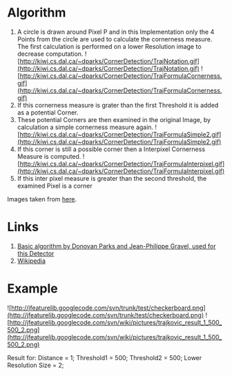 # Algorithm #
  1. A circle is drawn around Pixel P and in this Implementation only the 4 Points from the circle are used to calculate the cornerness measure. The first calculation is performed on a lower Resolution image to decrease computation. ![http://kiwi.cs.dal.ca/~dparks/CornerDetection/TrajNotation.gif](http://kiwi.cs.dal.ca/~dparks/CornerDetection/TrajNotation.gif) ![http://kiwi.cs.dal.ca/~dparks/CornerDetection/TrajFormulaCornerness.gif](http://kiwi.cs.dal.ca/~dparks/CornerDetection/TrajFormulaCornerness.gif)
  1. If this cornerness measure is grater than the first Threshold it is added as a potential Corner.
  1. These potential Corners are then examined in the original Image, by calculation a simple cornerness measure again. ![http://kiwi.cs.dal.ca/~dparks/CornerDetection/TrajFormulaSimple2.gif](http://kiwi.cs.dal.ca/~dparks/CornerDetection/TrajFormulaSimple2.gif)
  1. If this corner is still a possible corner then a Interpixel Cornerness Measure is computed. ![http://kiwi.cs.dal.ca/~dparks/CornerDetection/TrajFormulaInterpixel.gif](http://kiwi.cs.dal.ca/~dparks/CornerDetection/TrajFormulaInterpixel.gif)
  1. If this inter pixel measure is greater than the second threshold, the examined Pixel is a corner

Images taken from [here](http://kiwi.cs.dal.ca/~dparks/CornerDetection/trajkovic.htm).


# Links #

  1. [Basic algorithm by Donovan Parks and Jean-Philippe Gravel, used for this Detector](http://kiwi.cs.dal.ca/~dparks/CornerDetection/trajkovic.htm)
  1. [Wikipedia](http://en.wikipedia.org/wiki/Corner_detection#The_Trajkovic_and_Hedley_corner_detector)

# Example #
![http://jfeaturelib.googlecode.com/svn/trunk/test/checkerboard.png](http://jfeaturelib.googlecode.com/svn/trunk/test/checkerboard.png)
![http://jfeaturelib.googlecode.com/svn/wiki/pictures/trajkovic_result_1_500_500_2.png](http://jfeaturelib.googlecode.com/svn/wiki/pictures/trajkovic_result_1_500_500_2.png)

Result for:
Distance = 1;
Threshold1 = 500;
Threshold2 = 500;
Lower Resolution Size = 2;